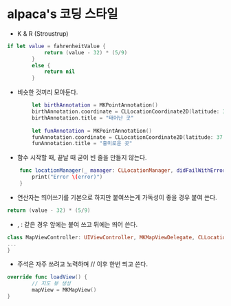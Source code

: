 # alpaca's 코딩 스타일


- K & R (Stroustrup)

```swift
if let value = fahrenheitValue {
            return (value - 32) * (5/9)
        }
        else {
            return nil
        }
```

- 비슷한 것끼리 모아둔다.

```swift
        let birthAnnotation = MKPointAnnotation()
        birthAnnotation.coordinate = CLLocationCoordinate2D(latitude: 36.101937, longitude: 128.383207)
        birthAnnotation.title = "태어난 곳"
        
        let funAnnotation = MKPointAnnotation()
        funAnnotation.coordinate = CLLocationCoordinate2D(latitude: 37.794876, longitude: 127.526743)
        funAnnotation.title = "흥미로운 곳"
```
- 함수 시작할 때, 끝날 때 굳이 빈 줄을 만들지 않는다.

```swift
    func locationManager(_ manager: CLLocationManager, didFailWithError error: Error) {
        print("Error \(error)")
    }
```
- 연산자는 띄어쓰기를 기본으로 하지만 붙여쓰는게 가독성이 좋을 경우 붙여 쓴다.

```swift
return (value - 32) * (5/9)
```

- , : 같은 경우 앞에는 붙여 쓰고 뒤에는 띄어 쓴다.

```swift
class MapViewController: UIViewController, MKMapViewDelegate, CLLocationManagerDelegate {
...
}
```
- 주석은 자주 쓰려고 노력하며 // 이후 한번 띄고 쓴다.

```swift
override func loadView() {
        // 지도 뷰 생성
        mapView = MKMapView()
}
```

